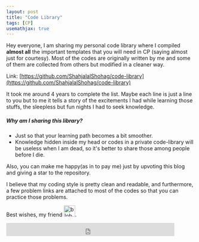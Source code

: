 ```yaml
---
layout: post
title: "Code Library"
tags: [CP]
usemathjax: true
---
```

Hey everyone, I am sharing my personal code library where I compiled **almost all** the important templates that you will need in CP (saying almost just for courtesy). Most of the codes are originally written by me and some of them are collected from others but modified in a cleaner way. 

Link: [https://github.com/ShahjalalShohag/code-library](https://github.com/ShahjalalShohag/code-library)
<head>
<script async src="https://pagead2.googlesyndication.com/pagead/js/adsbygoogle.js?client=ca-pub-1301959884890461"
     crossorigin="anonymous"></script>
</head>
It took me around 4 years to complete the list. Maybe each line is just a line to you but to me it tells a story of the excitements I had while learning those stuffs, the sleepless but fun nights I had to seek knowledge. 

##### Why am I sharing this library?
- Just so that your learning path becomes a bit smoother. 
- Knowledge hidden inside my head or codes in a private code-library will be useless when I am dead, so it's better to share those among people before I die.

Also, you can make me happy(as in to pay me) just by upvoting this blog and giving a star to the repository.

I believe that my coding style is pretty clean and readable, and furthermore, a few problem links are attached to most of the codes so that you can practice those problems. 

Best wishes, my friend <a href="https://emoji.gg/emoji/8771_blobheart"><img src="https://emoji.gg/assets/emoji/8771_blobheart.png" width="30px" height="30px" alt="blobheart"></a>.

<iframe src="https://www.facebook.com/plugins/like.php?href=https%3A%2F%2Fshahjalalshohag.github.io%2Fblog%2Fcode-library%2F&width=450&layout=standard&action=like&size=small&share=true&height=35&appId" width="450" height="35" style="border:none;overflow:hidden" scrolling="no" frameborder="0" allowfullscreen="true" allow="autoplay; clipboard-write; encrypted-media; picture-in-picture; web-share"></iframe>

<div id="fb-root"></div>
<script async defer crossorigin="anonymous" src="https://connect.facebook.net/en_US/sdk.js#xfbml=1&version=v12.0" nonce="KLp15YHa"></script>

<div class="fb-comments" data-href="https://shahjalalshohag.github.io/blog/code-library/" data-width="" data-numposts="5"></div>